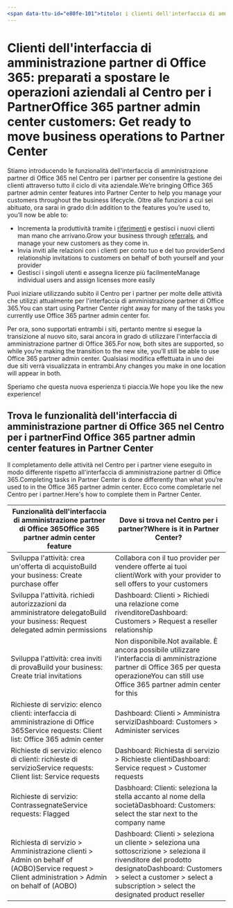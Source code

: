 ```yaml
---
<span data-ttu-id="e80fe-101">titolo: i clienti dell'interfaccia di amministrazione partner di Office 365: preparati a spostare le operazioni aziendali al Centro per i Partner | Descrizione del Centro per i partner: considerazioni per i clienti dell'interfaccia di amministrazione partner di Office 365 durante la migrazione al Centro per i partner ms.prod: autore: KPacquer</span><span class="sxs-lookup"><span data-stu-id="e80fe-101">title: Office 365 partner admin center customers: Get ready to move business operations to Partner Center | Partner Center description: Key considerations for Office 365 partner admin center customers when migrating to Partner Center ms.prod: author: KPacquer</span></span>
---
```


# <a name="office-365-partner-admin-center-customers-get-ready-to-move-business-operations-to-partner-center"></a><span data-ttu-id="e80fe-102">Clienti dell'interfaccia di amministrazione partner di Office 365: preparati a spostare le operazioni aziendali al Centro per i Partner</span><span class="sxs-lookup"><span data-stu-id="e80fe-102">Office 365 partner admin center customers: Get ready to move business operations to Partner Center</span></span>

<span data-ttu-id="e80fe-103">Stiamo introducendo le funzionalità dell'interfaccia di amministrazione partner di Office 365 nel Centro per i partner per consentire la gestione dei clienti attraverso tutto il ciclo di vita aziendale.</span><span class="sxs-lookup"><span data-stu-id="e80fe-103">We’re bringing Office 365 partner admin center features into Partner Center to help you manage your customers throughout the business lifecycle.</span></span> <span data-ttu-id="e80fe-104">Oltre alle funzioni a cui sei abituato, ora sarai in grado di:</span><span class="sxs-lookup"><span data-stu-id="e80fe-104">In addition to the features you’re used to, you’ll now be able to:</span></span> 

*  <span data-ttu-id="e80fe-105">Incrementa la produttività tramite i [riferimenti](referrals.md) e gestisci i nuovi clienti man mano che arrivano.</span><span class="sxs-lookup"><span data-stu-id="e80fe-105">Grow your business through [referrals](referrals.md), and manage your new customers as they come in.</span></span>
*  <span data-ttu-id="e80fe-106">Invia inviti alle relazioni con i clienti per conto tuo e del tuo provider</span><span class="sxs-lookup"><span data-stu-id="e80fe-106">Send relationship invitations to customers on behalf of both yourself and your provider</span></span>
*  <span data-ttu-id="e80fe-107">Gestisci i singoli utenti e assegna licenze più facilmente</span><span class="sxs-lookup"><span data-stu-id="e80fe-107">Manage individual users and assign licenses more easily</span></span>

<span data-ttu-id="e80fe-108">Puoi iniziare utilizzando subito il Centro per i partner per molte delle attività che utilizzi attualmente per l'interfaccia di amministrazione partner di Office 365.</span><span class="sxs-lookup"><span data-stu-id="e80fe-108">You can start using Partner Center right away for many of the tasks you currently use Office 365 partner admin center for.</span></span> 

<span data-ttu-id="e80fe-109">Per ora, sono supportati entrambi i siti, pertanto mentre si esegue la transizione al nuovo sito, sarai ancora in grado di utilizzare l'interfaccia di amministrazione partner di Office 365.</span><span class="sxs-lookup"><span data-stu-id="e80fe-109">For now, both sites are supported, so while you’re making the transition to the new site, you’ll still be able to use Office 365 partner admin center.</span></span> <span data-ttu-id="e80fe-110">Qualsiasi modifica effettuata in uno dei due siti verrà visualizzata in entrambi.</span><span class="sxs-lookup"><span data-stu-id="e80fe-110">Any changes you make in one location will appear in both.</span></span>

<span data-ttu-id="e80fe-111">Speriamo che questa nuova esperienza ti piaccia.</span><span class="sxs-lookup"><span data-stu-id="e80fe-111">We hope you like the new experience!</span></span>

## <a name="find-office-365-partner-admin-center-features-in-partner-center"></a><span data-ttu-id="e80fe-112">Trova le funzionalità dell'interfaccia di amministrazione partner di Office 365 nel Centro per i partner</span><span class="sxs-lookup"><span data-stu-id="e80fe-112">Find Office 365 partner admin center features in Partner Center</span></span>

<span data-ttu-id="e80fe-113">Il completamento delle attività nel Centro per i partner viene eseguito in modo differente rispetto all'interfaccia di amministrazione partner di Office 365.</span><span class="sxs-lookup"><span data-stu-id="e80fe-113">Completing tasks in Partner Center is done differently than what you’re used to in the Office 365 partner admin center.</span></span> <span data-ttu-id="e80fe-114">Ecco come completarle nel Centro per i partner.</span><span class="sxs-lookup"><span data-stu-id="e80fe-114">Here's how to complete them in Partner Center.</span></span>

| <span data-ttu-id="e80fe-115">Funzionalità dell'interfaccia di amministrazione partner di Office 365</span><span class="sxs-lookup"><span data-stu-id="e80fe-115">Office 365 partner admin center feature</span></span>                       | <span data-ttu-id="e80fe-116">Dove si trova nel Centro per i partner?</span><span class="sxs-lookup"><span data-stu-id="e80fe-116">Where is it in Partner Center?</span></span> | 
|   -----------------------------------------------  | -------------- |
| <span data-ttu-id="e80fe-117">Sviluppa l'attività: crea un'offerta di acquisto</span><span class="sxs-lookup"><span data-stu-id="e80fe-117">Build your business: Create purchase offer</span></span> | <span data-ttu-id="e80fe-118">Collabora con il tuo provider per vendere offerte ai tuoi clienti</span><span class="sxs-lookup"><span data-stu-id="e80fe-118">Work with your provider to sell offers to your customers</span></span> |
| <span data-ttu-id="e80fe-119">Sviluppa l'attività. richiedi autorizzazioni da amministratore delegato</span><span class="sxs-lookup"><span data-stu-id="e80fe-119">Build your business: Request delegated admin permissions</span></span> | <span data-ttu-id="e80fe-120">Dashboard: Clienti > Richiedi una relazione come rivenditore</span><span class="sxs-lookup"><span data-stu-id="e80fe-120">Dashboard: Customers > Request a reseller relationship</span></span> |
| <span data-ttu-id="e80fe-121">Sviluppa l'attività: crea inviti di prova</span><span class="sxs-lookup"><span data-stu-id="e80fe-121">Build your business: Create trial invitations</span></span> | <span data-ttu-id="e80fe-122">Non disponibile.</span><span class="sxs-lookup"><span data-stu-id="e80fe-122">Not available.</span></span> <span data-ttu-id="e80fe-123">È ancora possibile utilizzare l'interfaccia di amministrazione partner di Office 365 per questa operazione</span><span class="sxs-lookup"><span data-stu-id="e80fe-123">You can still use Office 365 partner admin center for this</span></span> |
| <span data-ttu-id="e80fe-124">Richieste di servizio: elenco clienti: interfaccia di amministrazione di Office 365</span><span class="sxs-lookup"><span data-stu-id="e80fe-124">Service requests: Client list: Office 365 admin center</span></span> | <span data-ttu-id="e80fe-125">Dashboard: Clienti > Amministra servizi</span><span class="sxs-lookup"><span data-stu-id="e80fe-125">Dashboard: Customers > Administer services</span></span> |
| <span data-ttu-id="e80fe-126">Richieste di servizio: elenco di clienti: richieste di servizio</span><span class="sxs-lookup"><span data-stu-id="e80fe-126">Service requests: Client list: Service requests</span></span> | <span data-ttu-id="e80fe-127">Dashboard: Richiesta di servizio > Richieste clienti</span><span class="sxs-lookup"><span data-stu-id="e80fe-127">Dashboard: Service request > Customer requests</span></span> |
| <span data-ttu-id="e80fe-128">Richieste di servizio: Contrassegnate</span><span class="sxs-lookup"><span data-stu-id="e80fe-128">Service requests: Flagged</span></span> | <span data-ttu-id="e80fe-129">Dasbhoard: Clienti: seleziona la stella accanto al nome della società</span><span class="sxs-lookup"><span data-stu-id="e80fe-129">Dasbhoard: Customers: select the star next to the company name</span></span> |
| <span data-ttu-id="e80fe-130">Richiesta di servizio > Amministrazione clienti > Admin on behalf of (AOBO)</span><span class="sxs-lookup"><span data-stu-id="e80fe-130">Service request > Client administration > Admin on behalf of (AOBO)</span></span> | <span data-ttu-id="e80fe-131">Dashboard: Clienti > seleziona un cliente > seleziona una sottoscrizione > seleziona il rivenditore del prodotto designato</span><span class="sxs-lookup"><span data-stu-id="e80fe-131">Dashboard: Customers > select a customer > select a subscription > select the designated product reseller</span></span> |


